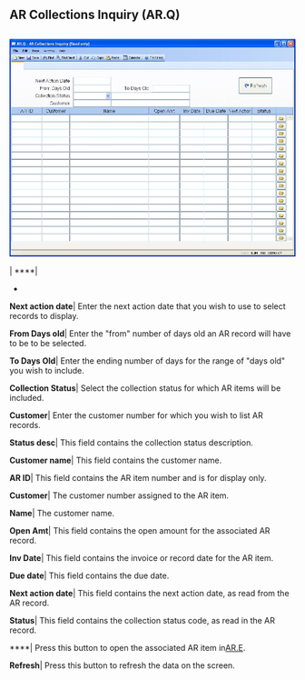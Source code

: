 ## AR Collections Inquiry (AR.Q)
<PageHeader />

##

![](./AR-Q-1.jpg)

| ****|

-  
**Next action date**|  Enter the next action date that you wish to use to
select records to display.

**From Days old**|  Enter the "from" number of days old an AR record will have
to be to be selected.

**To Days Old**|  Enter the ending number of days for the range of "days old"
you wish to include.

**Collection Status**|  Select the collection status for which AR items will
be included.

**Customer**|  Enter the customer number for which you wish to list AR
records.

**Status desc**|  This field contains the collection status description.

**Customer name**|  This field contains the customer name.

**AR ID**|  This field contains the AR item number and is for display only.

**Customer**|  The customer number assigned to the AR item.

**Name**|  The customer name.

**Open Amt**|  This field contains the open amount for the associated AR
record.

**Inv Date**|  This field contains the invoice or record date for the AR item.

**Due date**|  This field contains the due date.

**Next action date**|  This field contains the next action date, as read from
the AR record.

**Status**|  This field contains the collection status code, as read in the AR
record.

****| Press this button to open the associated AR item in[AR.E](../AR-E/README.md).

**Refresh**|  Press this button to refresh the data on the screen.


<badge text= "Version 8.10.57 " vertical="middle" />

<PageFooter />
